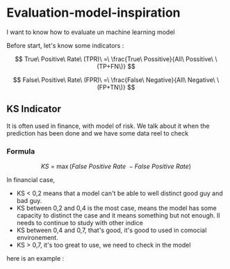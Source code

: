 # Evaluation-model-inspiration
I want to know how to evaluate un machine learning model

Before start, let's know some indicators :

$$ 
True\ Positive\ Rate\ (TPR)\ =\ \frac{True\ Possitive}{All\ Possitive\ \(TP+FN\)} 
$$

$$ 
False\ Positive\ Rate\ (FPR)\ =\ \frac{False\ Negative}{All\ Negative\ \(FP+TN\)} 
$$

## KS Indicator
It is often used in finance, with model of risk. We talk about it when the prediction has been done and we have some data reel to check
### Formula
$$
KS\ = \ \max{ ( False\ Positive\ Rate\ - False\ Positive\ Rate )  }
$$

In financial case, 
* KS < 0,2 means that a model can't be able to well distinct good guy and bad guy. 
* KS between 0,2 and 0,4 is the most case, means the model has some capacity to distinct the case and it means something but not enough. Il needs to continue to study with other indice
* KS between 0,4 and 0,7, that's good, it's good to used in comocial environement.
* KS > 0,7, it's too great to use, we need to check in the model


here is an example :
